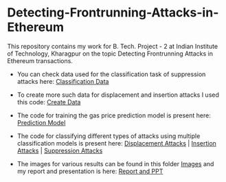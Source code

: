 # Detecting-Frontrunning-Attacks-in-Ethereum

This repository contains my work for B. Tech. Project - 2 at Indian Institute of Technology, Kharagpur on the topic Detecting Frontrunning Attacks in Ethereum transactions.

- You can check data used for the classification task of suppression attacks here: [Classification Data](https://github.com/Dhruv-Rathi/Detecting-Frontrunning-Attacks-in-Ethereum/tree/main/Classification%20Data)

- To create more such data for displacement and insertion attacks I used this code: [Create Data](https://github.com/Dhruv-Rathi/Detecting-Frontrunning-Attacks-in-Ethereum/blob/main/Code/Creating_Data.ipynb)

- The code for training the gas price prediction model is present here: [Prediction Model](https://github.com/Dhruv-Rathi/Detecting-Frontrunning-Attacks-in-Ethereum/blob/main/Code/LSTM_model_training.ipynb)

- The code for classifying different types of attacks using multiple classification models is present here: [Displacement Attacks](https://github.com/Dhruv-Rathi/Detecting-Frontrunning-Attacks-in-Ethereum/blob/main/Code/disp_attacks.ipynb) | [Insertion Attacks](https://github.com/Dhruv-Rathi/Detecting-Frontrunning-Attacks-in-Ethereum/blob/main/Code/Insertion_attacks.ipynb) | [Suppression Attacks](https://github.com/Dhruv-Rathi/Detecting-Frontrunning-Attacks-in-Ethereum/blob/main/Code/supress_attacks.ipynb)

- The images for various results can be found in this folder [Images](https://github.com/Dhruv-Rathi/Detecting-Frontrunning-Attacks-in-Ethereum/tree/main/Images) and my report and presentation is here: [Report and PPT](https://github.com/Dhruv-Rathi/Detecting-Frontrunning-Attacks-in-Ethereum/tree/main/Report)